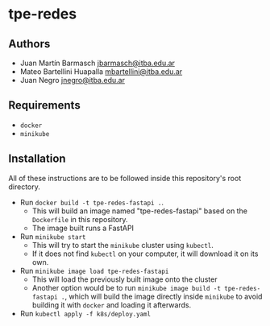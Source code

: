 # tpe-redes

## Authors

- Juan Martín Barmasch <jbarmasch@itba.edu.ar>
- Mateo Bartellini Huapalla <mbartellini@itba.edu.ar>
- Juan Negro <jnegro@itba.edu.ar>

## Requirements

- `docker`
- `minikube`

## Installation

All of these instructions are to be followed inside this repository's root directory.

- Run `docker build -t tpe-redes-fastapi .`.
  - This will build an image named "tpe-redes-fastapi" based on the `Dockerfile` in this repository.
  - The image built runs a FastAPI
- Run `minikube start`
  - This will try to start the `minikube` cluster using `kubectl`.
  - If it does not find `kubectl` on your computer, it will download it on its own.
- Run `minikube image load tpe-redes-fastapi`
  - This will load the previously built image onto the cluster
  - Another option would be to run `minikube image build -t tpe-redes-fastapi .`, which will build the image directly inside `minikube`
    to avoid building it with `docker` and loading it afterwards.
- Run `kubectl apply -f k8s/deploy.yaml`
